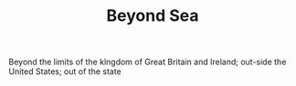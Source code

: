 ---
title: Beyond Sea
permalink: "/definitions/beyond-sea.html"
body: Beyond the limits of the klngdom of Great Britain and Ireland; out-side the
  United States; out of the state
published_at: '2018-07-07'
layout: post
---